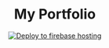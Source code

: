 <h1 align="center">
  My Portfolio
 </h1>
 
 <p align="center">
  <a href="Firebase Hosting Badge">
    <img alt="Deploy to firebase hosting" title="Firebase Deployment" src="https://github.com/Monik09/Portfolio/workflows/Deploy%20to%20Firebase%20Hosting%20on%20merge/badge.svg" >
  </a>
</p>
